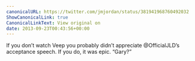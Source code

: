 ```yaml
---
canonicalURL: https://twitter.com/jmjordan/status/381941968760492032
ShowCanonicalLink: true
CanonicalLinkText: View original on
date: 2013-09-23T00:43:56+00:00
---
```

If you don’t watch Veep you probably didn’t appreciate @OfficialJLD’s acceptance speech. If you do, it was epic. “Gary?”